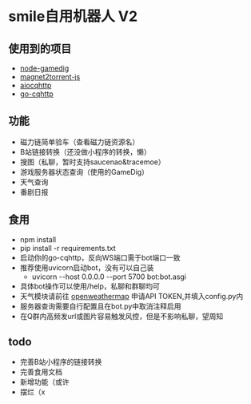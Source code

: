 # smile自用机器人 V2
## 使用到的项目
* [node-gamedig](https://github.com/gamedig/node-gamedig)
* [magnet2torrent-js](https://github.com/Tsuk1ko/magnet2torrent-js)
* [aiocqhttp](https://github.com/nonebot/aiocqhttp)
* [go-cqhttp](https://github.com/Mrs4s/go-cqhttp)
## 功能
* 磁力链简单验车（查看磁力链资源名） 
* B站链接转换（还没做小程序的转换，懒）
* 搜图（私聊，暂时支持saucenao&tracemoe）
* 游戏服务器状态查询（使用的GameDig）
* 天气查询
* 番剧日报 

## 食用
* npm install 
* pip install -r requirements.txt
* 启动你的go-cqhttp，反向WS端口需于bot端口一致
* 推荐使用uvicorn启动bot，没有可以自己装
    * uvicorn --host 0.0.0.0 --port 5700 bot:bot.asgi
* 具体bot操作可以使用/help，私聊和群聊均可
* 天气模块请前往 [openweathermap](https://openweathermap.org/api) 申请API TOKEN,并填入config.py内
* 服务器查询需要自行配置且在bot.py中取消注释启用
* 在Q群内高频发url或图片容易触发风控，但是不影响私聊，望周知
## todo
* 完善B站小程序的链接转换
* 完善食用文档
* 新增功能（或许
* 摆烂（x
